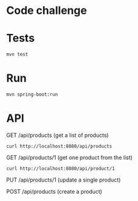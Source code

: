 Code challenge
==============

# Tests
`mvn test`

# Run
`mvn spring-boot:run`

# API

GET /api/products (get a list of products) 				
    
    curl http://localhost:8080/api/products

GET /api/products/1 (get one product from the list)

    curl http://localhost:8080/api/product/1

PUT /api/products/1 (update a single product)

POST /api/products (create a product)	